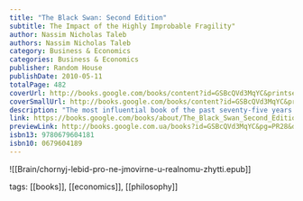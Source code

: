 ```yaml
---
title: "The Black Swan: Second Edition"
subtitle: The Impact of the Highly Improbable Fragility"
author: Nassim Nicholas Taleb
authors: Nassim Nicholas Taleb
category: Business & Economics
categories: Business & Economics
publisher: Random House
publishDate: 2010-05-11
totalPage: 482
coverUrl: http://books.google.com/books/content?id=GSBcQVd3MqYC&printsec=frontcover&img=1&zoom=1&edge=curl&source=gbs_api
coverSmallUrl: http://books.google.com/books/content?id=GSBcQVd3MqYC&printsec=frontcover&img=1&zoom=5&edge=curl&source=gbs_api
description: "The most influential book of the past seventy-five years: a groundbreaking exploration of everything we know about what we don’t know, now with a new section called “On Robustness and Fragility.” A black swan is a highly improbable event with three principal characteristics: It is unpredictable; it carries a massive impact; and, after the fact, we concoct an explanation that makes it appear less random, and more predictable, than it was. The astonishing success of Google was a black swan; so was 9/11. For Nassim Nicholas Taleb, black swans underlie almost everything about our world, from the rise of religions to events in our own personal lives. Why do we not acknowledge the phenomenon of black swans until after they occur? Part of the answer, according to Taleb, is that humans are hardwired to learn specifics when they should be focused on generalities. We concentrate on things we already know and time and time again fail to take into consideration what we don’t know. We are, therefore, unable to truly estimate opportunities, too vulnerable to the impulse to simplify, narrate, and categorize, and not open enough to rewarding those who can imagine the “impossible.” For years, Taleb has studied how we fool ourselves into thinking we know more than we actually do. We restrict our thinking to the irrelevant and inconsequential, while large events continue to surprise us and shape our world. In this revelatory book, Taleb will change the way you look at the world, and this second edition features a new philosophical and empirical essay, “On Robustness and Fragility,” which offers tools to navigate and exploit a Black Swan world. Taleb is a vastly entertaining writer, with wit, irreverence, and unusual stories to tell. He has a polymathic command of subjects ranging from cognitive science to business to probability theory. Elegant, startling, and universal in its applications, The Black Swan is a landmark book—itself a black swan."
link: https://books.google.com/books/about/The_Black_Swan_Second_Edition.html?hl=&id=GSBcQVd3MqYC
previewLink: http://books.google.com.ua/books?id=GSBcQVd3MqYC&pg=PR28&dq=Black+Swan&hl=&as_pt=BOOKS&cd=1&source=gbs_api
isbn13: 9780679604181
isbn10: 0679604189
---
```



![[Brain/chornyj-lebid-pro-ne-jmovirne-u-realnomu-zhytti.epub]]

tags: [[books]], [[economics]], [[philosophy]]
